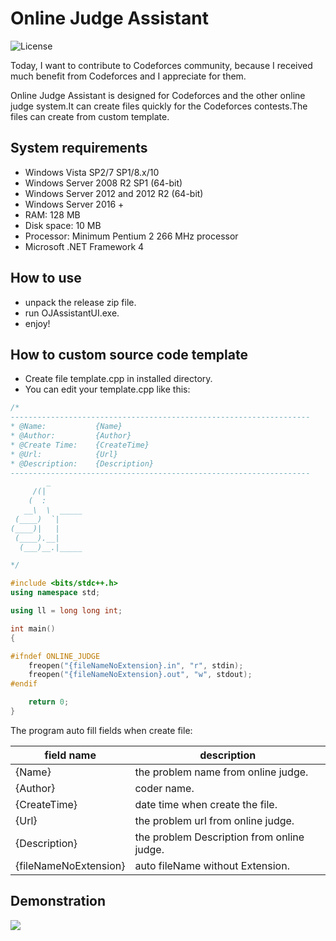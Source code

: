 # Online Judge Assistant

![License](https://img.shields.io/badge/License-Apache%202.0-blue.svg)

Today, I want to contribute to Codeforces community, because I received much benefit 
from Codeforces and I appreciate for them. 

Online Judge Assistant is designed for Codeforces and the other online judge system.It can create files quickly for the Codeforces contests.The files can create from custom template.

## System requirements

- Windows Vista SP2/7 SP1/8.x/10 
- Windows Server 2008 R2 SP1 (64-bit)
- Windows Server 2012 and 2012 R2 (64-bit)
- Windows Server 2016 +
- RAM: 128 MB
- Disk space: 10 MB
- Processor: Minimum Pentium 2 266 MHz processor
- Microsoft .NET Framework 4

## How to use
- unpack the release zip file.
- run OJAssistantUI.exe.
- enjoy!

## How to custom source code template
- Create file template.cpp in installed directory.
- You can edit your template.cpp  like this:

```cpp
/*
-------------------------------------------------------------------
* @Name:           {Name}
* @Author:         {Author}
* @Create Time:    {CreateTime}
* @Url:            {Url}
* @Description:    {Description}
-------------------------------------------------------------------
        _
     /(|
    (  :
   __\  \  _____
 (____)  `|
(____)|   |
 (____).__|
  (___)__.|_____

*/

#include <bits/stdc++.h>
using namespace std;

using ll = long long int;

int main()
{

#ifndef ONLINE_JUDGE
    freopen("{fileNameNoExtension}.in", "r", stdin);
    freopen("{fileNameNoExtension}.out", "w", stdout);
#endif

    return 0;
}
```



The program auto fill fields when create file:

| field name    | description                                                              | 
| ---------     | -------------------------------------------------------------- | 
| {Name}        | the problem name from online judge.                            |       
| {Author}      | coder name.                            |       
| {CreateTime}  | date time when create the file.                            |       
| {Url}         | the problem url from online judge.                            |       
| {Description} | the problem Description from online judge.                            |       
| {fileNameNoExtension}      | auto fileName without Extension.                            |       


## Demonstration
![](OJAssistantUI.gif)


